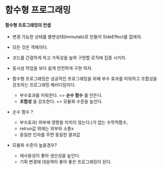 # 함수형 프로그래밍



#### 함수형 프로그래밍의 컨셉
- 변경 가능한 상태를 불변상태(Immutab)로 만들어 SideEffect를 없애자.
- 모든 것은 객체이다.
- 코드를 간결하게 하고 가독성을 높여 구현할 로직에 집중 시키자.
- 동시성 작업을 보다 쉽게 안전하게 구현 하자.
- 함수형 프로그래밍은 성공적인 프로그래밍을 위해 부수 효과를 미워하고 조합성을 강조하는 프로그래밍 패러다임이다.
  - 부수효과를 미워한다. => __순수 함수__ 를 만든다.
  - __조합성__ 을 강조한다. => 모듈화 수준을 높인다.
- 순수 함수 ?
  - 부수효과( 외부에 영향을 미치지 않는다.)가 없는 수학적함수,
  - retrun값 외에는 외부와 소통x
  - 동일한 인자를 주면 동일한 결과값

- 모듈화 수준이 높을경우?
  - 재사용성이 좋아 생산성을 높인다.
  - 기획 변경에 대응력이 좋아 좋은 프로그래밍이 된다.

